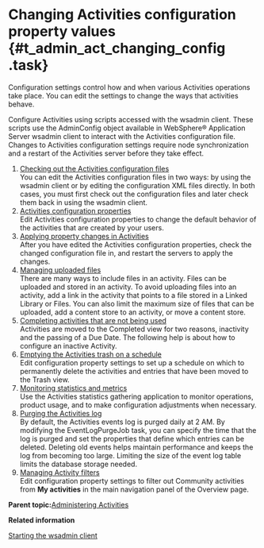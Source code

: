 # Changing Activities configuration property values {#t_admin_act_changing_config .task}

Configuration settings control how and when various Activities operations take place. You can edit the settings to change the ways that activities behave.

Configure Activities using scripts accessed with the wsadmin client. These scripts use the AdminConfig object available in WebSphere® Application Server wsadmin client to interact with the Activities configuration file. Changes to Activities configuration settings require node synchronization and a restart of the Activities server before they take effect.

1.  [Checking out the Activities configuration files](../admin/t_admin_act_checkout_config_file.md)  
You can edit the Activities configuration files in two ways: by using the wsadmin client or by editing the configuration XML files directly. In both cases, you must first check out the configuration files and later check them back in using the wsadmin client.
2.  [Activities configuration properties](../admin/r_admin_activities_props.md)  
Edit Activities configuration properties to change the default behavior of the activities that are created by your users.
3.  [Applying property changes in Activities](../admin/t_admin_act_save_changes.md)  
After you have edited the Activities configuration properties, check the changed configuration file in, and restart the servers to apply the changes.
4.  [Managing uploaded files](../admin/t_admin_act_manage_uploads.md)  
There are many ways to include files in an activity. Files can be uploaded and stored in an activity. To avoid uploading files into an activity, add a link in the activity that points to a file stored in a Linked Library or Files. You can also limit the maximum size of files that can be uploaded, add a content store to an activity, or move a content store.
5.  [Completing activities that are not being used](../admin/t_admin_act_auto_completing.md)  
Activities are moved to the Completed view for two reasons, inactivity and the passing of a Due Date. The following help is about how to configure an inactive Activity.
6.  [Emptying the Activities trash on a schedule](../admin/t_admin_act_trash_removal.md)  
Edit configuration property settings to set up a schedule on which to permanently delete the activities and entries that have been moved to the Trash view.
7.  [Monitoring statistics and metrics](../admin/t_admin_act_collecting_statistics.md)  
Use the Activities statistics gathering application to monitor operations, product usage, and to make configuration adjustments when necessary.
8.  [Purging the Activities log](../admin/t_admin_act_purge_events.md)  
By default, the Activities events log is purged daily at 2 AM. By modifying the EventLogPurgeJob task, you can specify the time that the log is purged and set the properties that define which entries can be deleted. Deleting old events helps maintain performance and keeps the log from becoming too large. Limiting the size of the event log table limits the database storage needed.
9.  [Managing Activity filters](../admin/t_admin_act_const_filter.md)  
Edit configuration property settings to filter out Community activities from **My activities** in the main navigation panel of the Overview page.

**Parent topic:**[Administering Activities](../admin/c_admin_act_overview.md)

**Related information**  


[Starting the wsadmin client](../admin/t_admin_wsadmin_starting.md)


